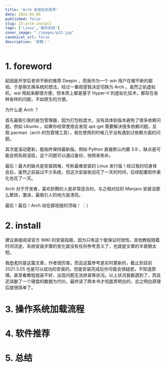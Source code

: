 ```yaml
---
title: 'Arch 安装后的思考'
date: 2021-03-05
published: false
slug: 23-arch-install
tags: ['Linux','操作系统']
cover_image: "./images/p23.jpg"
canonical_url: false
description: '邪教！'
---
```


# 1. foreword

起因是开学后老师不断的推荐 Deepin ，而我作为一个 win 用户在被不断的鄙视。于是萌生换系统的想法，经过一番观望我决定切换为 Arch 。虽然之前虚拟机，wsl 用起来都很方便，但本质上都是基于 Hyper-V 的虚拟化技术，都存在各种各样的问题，不如原生的方便。

为什么是 Arch ？

首先最吸引我的是包管理器，因为打包粒度大，没有具体到版本避免了很多依赖问题。例如 Ubuntu ，如果你经常使用会发现 apt-get 需要解决很多依赖问题。反观 pacman（arch 的包管理工具），我在使用的时候几乎没有遇到过依赖方面的问题。

其次是滚动更新，能始终保持最新版。例如 Python 直接默认内置 3.9 。缺点是可能会把系统滚挂，这个问题可以通过备份，快照来弥补。

最后！最大的缺点是安装困难，号称最难安装的 Linux 发行版！经过我的切身体会后，虽然之前装过不少系统，但这次安装依旧花了一天的时间，后续配置软件美化也花了一天。

Arch 对于开发者，喜欢折腾的人是非常适合的。与之相对应的 Manjaro 安装没那么繁琐，激进，最吸引人的地方是漂亮。

最后！最后！Arch 站在鄙视链的顶端！ ：）

# 2. install

建议直接阅读官方 WIKI 的安装指南，因为只有这个能保证时效性。其他教程随着时间流逝，系统安装步骤的变化就没有任何参考意义了，也就是文章的半衰期太短。

我[参考](https://www.zhihu.com/question/21427410/answer/171867330)的是这篇文章，作者很厉害。而且这篇参考是实时更新的，截止到目前 2021.3.05 也是可以成功的安装的。但是安装完成后你可能会很疑惑，不知道原理。甚至看教程就装不好，出现问题无法排查等状况。以上状况我都遇到了，而且还误删了一个硬盘的数据为代价。最终读了两本书才彻底弄明白的，总之明白原理后就很简单了。

# 3. 操作系统加载流程



# 4. 软件推荐


# 5. 总结